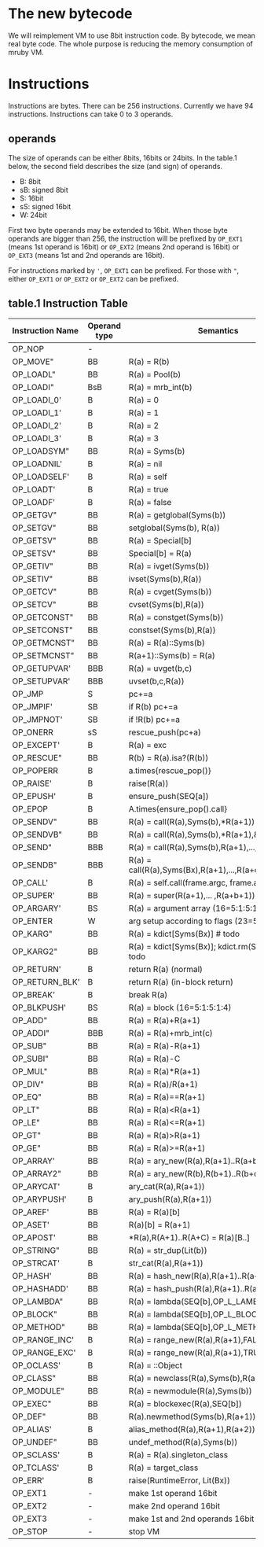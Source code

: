 # The new bytecode

We will reimplement VM to use 8bit instruction code. By
bytecode, we mean real byte code. The whole purpose is
reducing the memory consumption of mruby VM.

# Instructions

Instructions are bytes. There can be 256 instructions. Currently we
have 94 instructions. Instructions can take 0 to 3 operands.

## operands

The size of operands can be either 8bits, 16bits or 24bits.
In the table.1 below, the second field describes the size (and
sign) of operands.

* B: 8bit
* sB: signed 8bit
* S: 16bit
* sS: signed 16bit
* W: 24bit

First two byte operands may be extended to 16bit. When those byte
operands are bigger than 256, the instruction will be prefixed by
`OP_EXT1` (means 1st operand is 16bit) or `OP_EXT2` (means 2nd operand
is 16bit) or `OP_EXT3` (means 1st and 2nd operands are 16bit).

For instructions marked by `'`, `OP_EXT1` can be prefixed. For those
with `"`, either `OP_EXT1` or `OP_EXT2` or `OP_EXT2` can be prefixed.

## table.1 Instruction Table

| Instruction Name | Operand type | Semantics        	|
|:-----------------|--------------|---------------------|
| OP_NOP           | -            |                  	|
| OP_MOVE"         | BB           | R(a) = R(b)      	
| OP_LOADL"        | BB           | R(a) = Pool(b)   	
| OP_LOADI"        | BsB          | R(a) = mrb_int(b)	
| OP_LOADI_0'      | B            | R(a) = 0	
| OP_LOADI_1'      | B            | R(a) = 1	
| OP_LOADI_2'      | B            | R(a) = 2	
| OP_LOADI_3'      | B            | R(a) = 3	
| OP_LOADSYM"      | BB           | R(a) = Syms(b)	
| OP_LOADNIL'      | B            | R(a) = nil	
| OP_LOADSELF'     | B            | R(a) = self	
| OP_LOADT'        | B            | R(a) = true	
| OP_LOADF'        | B            | R(a) = false	
| OP_GETGV"        | BB           | R(a) = getglobal(Syms(b))	
| OP_SETGV"        | BB           | setglobal(Syms(b), R(a))	
| OP_GETSV"        | BB           | R(a) = Special[b]	
| OP_SETSV"        | BB           | Special[b] = R(a)	
| OP_GETIV"        | BB           | R(a) = ivget(Syms(b))	
| OP_SETIV"        | BB           | ivset(Syms(b),R(a))	
| OP_GETCV"        | BB           | R(a) = cvget(Syms(b))	
| OP_SETCV"        | BB           | cvset(Syms(b),R(a))	
| OP_GETCONST"     | BB           | R(a) = constget(Syms(b))	
| OP_SETCONST"     | BB           | constset(Syms(b),R(a))	
| OP_GETMCNST"     | BB           | R(a) = R(a)::Syms(b)	
| OP_SETMCNST"     | BB           | R(a+1)::Syms(b) = R(a)	
| OP_GETUPVAR'     | BBB          | R(a) = uvget(b,c)	
| OP_SETUPVAR'     | BBB          | uvset(b,c,R(a))	
| OP_JMP           | S            | pc+=a	
| OP_JMPIF'        | SB           | if R(b) pc+=a	
| OP_JMPNOT'       | SB           | if !R(b) pc+=a	
| OP_ONERR         | sS           | rescue_push(pc+a)	
| OP_EXCEPT'       | B            | R(a) = exc	
| OP_RESCUE"       | BB           | R(b) = R(a).isa?(R(b))	
| OP_POPERR        | B            | a.times{rescue_pop()}	
| OP_RAISE'        | B            | raise(R(a))	
| OP_EPUSH'        | B            | ensure_push(SEQ[a])	
| OP_EPOP          | B            | A.times{ensure_pop().call}	
| OP_SENDV"        | BB           | R(a) = call(R(a),Syms(b),*R(a+1))	
| OP_SENDVB"       | BB           | R(a) = call(R(a),Syms(b),*R(a+1),&R(a+2))	
| OP_SEND"         | BBB          | R(a) = call(R(a),Syms(b),R(a+1),...,R(a+c))	
| OP_SENDB"        | BBB          | R(a) = call(R(a),Syms(Bx),R(a+1),...,R(a+c),&R(a+c+1))	
| OP_CALL'         | B            | R(a) = self.call(frame.argc, frame.argv)	
| OP_SUPER'        | BB           | R(a) = super(R(a+1),... ,R(a+b+1))	
| OP_ARGARY'       | BS           | R(a) = argument array (16=5:1:5:1:4)	
| OP_ENTER         | W            | arg setup according to flags (23=5:5:1:5:5:1:1)	
| OP_KARG"         | BB           | R(a) = kdict[Syms(Bx)]                          # todo	
| OP_KARG2"        | BB           | R(a) = kdict[Syms(Bx)]; kdict.rm(Syms(b))       # todo	
| OP_RETURN'       | B            | return R(a) (normal)	
| OP_RETURN_BLK'   | B            | return R(a) (in-block return)	
| OP_BREAK'        | B            | break R(a)	
| OP_BLKPUSH'      | BS           | R(a) = block (16=5:1:5:1:4)	
| OP_ADD"          | BB           | R(a) = R(a)+R(a+1)	
| OP_ADDI"         | BBB          | R(a) = R(a)+mrb_int(c)	
| OP_SUB"          | BB           | R(a) = R(a)-R(a+1)	
| OP_SUBI"         | BB           | R(a) = R(a)-C	
| OP_MUL"          | BB           | R(a) = R(a)*R(a+1)	
| OP_DIV"          | BB           | R(a) = R(a)/R(a+1)	
| OP_EQ"           | BB           | R(a) = R(a)==R(a+1)	
| OP_LT"           | BB           | R(a) = R(a)<R(a+1)	
| OP_LE"           | BB           | R(a) = R(a)<=R(a+1)	
| OP_GT"           | BB           | R(a) = R(a)>R(a+1)	
| OP_GE"           | BB           | R(a) = R(a)>=R(a+1)	
| OP_ARRAY'        | BB           | R(a) = ary_new(R(a),R(a+1)..R(a+b))	
| OP_ARRAY2"       | BB           | R(a) = ary_new(R(b),R(b+1)..R(b+c))	
| OP_ARYCAT'       | B            | ary_cat(R(a),R(a+1))	
| OP_ARYPUSH'      | B            | ary_push(R(a),R(a+1))	
| OP_AREF'         | BB           | R(a) = R(a)[b]	
| OP_ASET'         | BB           | R(a)[b] = R(a+1)	
| OP_APOST'        | BB           | *R(a),R(A+1)..R(A+C) = R(a)[B..]	
| OP_STRING"       | BB           | R(a) = str_dup(Lit(b))	
| OP_STRCAT'       | B            | str_cat(R(a),R(a+1))	
| OP_HASH'         | BB           | R(a) = hash_new(R(a),R(a+1)..R(a+b))	
| OP_HASHADD'      | BB           | R(a) = hash_push(R(a),R(a+1)..R(a+b))	
| OP_LAMBDA"       | BB           | R(a) = lambda(SEQ[b],OP_L_LAMBDA)	
| OP_BLOCK"        | BB           | R(a) = lambda(SEQ[b],OP_L_BLOCK)	
| OP_METHOD"       | BB           | R(a) = lambda(SEQ[b],OP_L_METHOD)	
| OP_RANGE_INC'    | B            | R(a) = range_new(R(a),R(a+1),FALSE)	
| OP_RANGE_EXC'    | B            | R(a) = range_new(R(a),R(a+1),TRUE)	
| OP_OCLASS'       | B            | R(a) = ::Object	
| OP_CLASS"        | BB           | R(a) = newclass(R(a),Syms(b),R(a+1))	
| OP_MODULE"       | BB           | R(a) = newmodule(R(a),Syms(b))	
| OP_EXEC"         | BB           | R(a) = blockexec(R(a),SEQ[b])	
| OP_DEF"          | BB           | R(a).newmethod(Syms(b),R(a+1))	
| OP_ALIAS'        | B            | alias_method(R(a),R(a+1),R(a+2))	
| OP_UNDEF"        | BB           | undef_method(R(a),Syms(b))	
| OP_SCLASS'       | B            | R(a) = R(a).singleton_class	
| OP_TCLASS'       | B            | R(a) = target_class	
| OP_ERR'          | B            | raise(RuntimeError, Lit(Bx))	
| OP_EXT1          | -            | make 1st operand 16bit	
| OP_EXT2          | -            | make 2nd operand 16bit	
| OP_EXT3          | -            | make 1st and 2nd operands 16bit	
| OP_STOP          | -            | stop VM	
